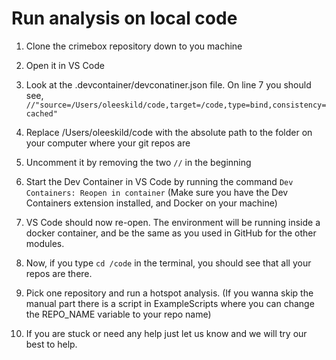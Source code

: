 # Run analysis on local code

1. Clone the crimebox repository down to you machine

2. Open it in VS Code

3. Look at the .devcontainer/devconatiner.json file. 
On line 7 you should see,
`//"source=/Users/oleeskild/code,target=/code,type=bind,consistency=cached"`

4. Replace /Users/oleeskild/code with the absolute path to the folder on your computer where your git repos are

5. Uncomment it by removing the two `//` in the beginning

6. Start the Dev Container in VS Code by running the command 
`Dev Containers: Reopen in container`
(Make sure you have the Dev Containers extension installed, and Docker on your machine)

7. VS Code should now re-open. The environment will be running inside a docker container, and be the same as you used in GitHub for the other modules. 

8. Now, if you type `cd /code` in the terminal, you should see that all your repos are there. 

9. Pick one repository and run a hotspot analysis. 
(If you wanna skip the manual part there is a script in ExampleScripts where you can change the REPO_NAME variable to your repo name)

10. If you are stuck or need any help just let us know and we will try our best to help. 